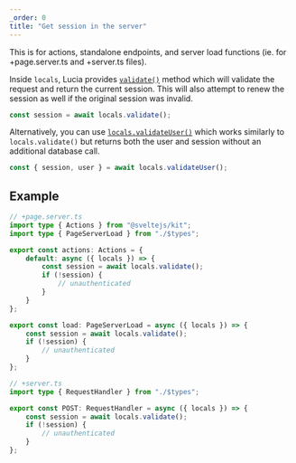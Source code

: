 ```yaml
---
_order: 0
title: "Get session in the server"
---
```


This is for actions, standalone endpoints, and server load functions (ie. for +page.server.ts and +server.ts files).

Inside `locals`, Lucia provides [`validate()`](/sveltekit/api-reference/locals-api#validate) method which will validate the request and return the current session. This will also attempt to renew the session as well if the original session was invalid.

```ts
const session = await locals.validate();
```

Alternatively, you can use [`locals.validateUser()`](/sveltekit/api-reference/locals-api#validateuser) which works similarly to `locals.validate()` but returns both the user and session without an additional database call.

```ts
const { session, user } = await locals.validateUser();
```

## Example

```ts
// +page.server.ts
import type { Actions } from "@sveltejs/kit";
import type { PageServerLoad } from "./$types";

export const actions: Actions = {
	default: async ({ locals }) => {
		const session = await locals.validate();
		if (!session) {
			// unauthenticated
		}
	}
};

export const load: PageServerLoad = async ({ locals }) => {
	const session = await locals.validate();
	if (!session) {
		// unauthenticated
	}
};
```

```ts
// +server.ts
import type { RequestHandler } from "./$types";

export const POST: RequestHandler = async ({ locals }) => {
	const session = await locals.validate();
	if (!session) {
		// unauthenticated
	}
};
```
